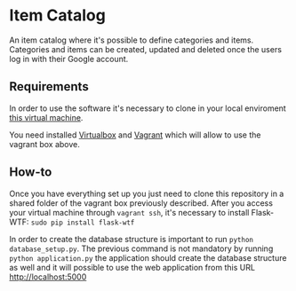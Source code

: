 # Item Catalog

An item catalog where it's possible to define categories and items. Categories and items can be created, updated and deleted once the users log in with their Google account.

## Requirements

In order to use the software it's necessary to clone in your local enviroment [this virtual machine](https://github.com/udacity/fullstack-nanodegree-vm).

You need installed [Virtualbox](https://www.virtualbox.org/) and [Vagrant](https://www.vagrantup.com/) which will allow to use the vagrant box above.

## How-to

Once you have everything set up you just need to clone this repository in a shared folder of the vagrant box previously described.
After you access your virtual machine through `vagrant ssh`, it's necessary to install Flask-WTF: `sudo pip install flask-wtf` 

In order to create the database structure is important to run `python database_setup.py`. The previous command is not mandatory by running `python application.py` the application should create the database structure as well and it will possible to use the web application from this URL [http://localhost:5000](http://localhost:5000)